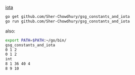 [iota](https://github.com/golang/go/wiki/Iota)

```bash
go get github.com/Sher-Chowdhury/gsg_constants_and_iota
go run github.com/Sher-Chowdhury/gsg_constants_and_iota
```



also: 

```bash
export PATH=$PATH:~/go/bin/
gsg_constants_and_iota
0 1 2
0 1 2
int
8 1 36 40 4
8 9 10
```
